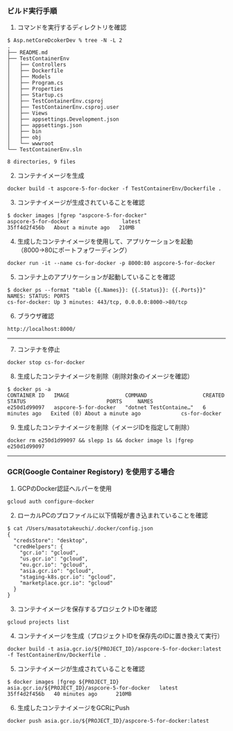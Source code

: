 ### ビルド実行手順

1. コマンドを実行するディレクトリを確認

```
$ Asp.netCoreDcokerDev % tree -N -L 2
.
├── README.md
├── TestContainerEnv
│   ├── Controllers
│   ├── Dockerfile
│   ├── Models
│   ├── Program.cs
│   ├── Properties
│   ├── Startup.cs
│   ├── TestContainerEnv.csproj
│   ├── TestContainerEnv.csproj.user
│   ├── Views
│   ├── appsettings.Development.json
│   ├── appsettings.json
│   ├── bin
│   ├── obj
│   └── wwwroot
└── TestContainerEnv.sln

8 directories, 9 files
```

2. コンテナイメージを生成

```
docker build -t aspcore-5-for-docker -f TestContainerEnv/Dockerfile .
```

3. コンテナイメージが生成されていることを確認

```
$ docker images |fgrep "aspcore-5-for-docker"
aspcore-5-for-docker                 latest                                                  35ff4d2f456b   About a minute ago   210MB
```

4. 生成したコンテナイメージを使用して、アプリケーションを起動（8000→80にポートフォワーディング）

```
docker run -it --name cs-for-docker -p 8000:80 aspcore-5-for-docker
```

5. コンテナ上のアプリケーションが起動していることを確認

```
$ docker ps --format "table {{.Names}}: {{.Status}}: {{.Ports}}"
NAMES: STATUS: PORTS
cs-for-docker: Up 3 minutes: 443/tcp, 0.0.0.0:8000->80/tcp
```

6. ブラウザ確認

```
http://localhost:8000/
```

---

7. コンテナを停止

```
docker stop cs-for-docker
```

8. 生成したコンテナイメージを削除（削除対象のイメージを確認）

```
$ docker ps -a
CONTAINER ID   IMAGE                  COMMAND                  CREATED         STATUS                          PORTS     NAMES
e250d1d99097   aspcore-5-for-docker   "dotnet TestContaine…"   6 minutes ago   Exited (0) About a minute ago             cs-for-docker
```

9. 生成したコンテナイメージを削除（イメージIDを指定して削除）

```
docker rm e250d1d99097 && slepp 1s && docker image ls |fgrep e250d1d99097
```

---
### GCR(Google Container Registory) を使用する場合
1. GCPのDocker認証ヘルパーを使用
```
gcloud auth configure-docker
```

2. ローカルPCのプロファイルに以下情報が書き込まれていることを確認
```
$ cat /Users/masatotakeuchi/.docker/config.json
{
  "credsStore": "desktop",
  "credHelpers": {
    "gcr.io": "gcloud",
    "us.gcr.io": "gcloud",
    "eu.gcr.io": "gcloud",
    "asia.gcr.io": "gcloud",
    "staging-k8s.gcr.io": "gcloud",
    "marketplace.gcr.io": "gcloud"
  }
}
```

3. コンテナイメージを保存するプロジェクトIDを確認
```
gcloud projects list
```

4. コンテナイメージを生成（プロジェクトIDを保存先のIDに置き換えて実行）
```
docker build -t asia.gcr.io/${PROJECT_ID}/aspcore-5-for-docker:latest -f TestContainerEnv/Dockerfile .
```

5. コンテナイメージが生成されていることを確認
```
$ docker images |fgrep ${PROJECT_ID}                  
asia.gcr.io/${PROJECT_ID}/aspcore-5-for-docker   latest                                                  35ff4d2f456b   40 minutes ago      210MB
```

6. 生成したコンテナイメージをGCRにPush
```
docker push asia.gcr.io/${PROJECT_ID}/aspcore-5-for-docker:latest
```
